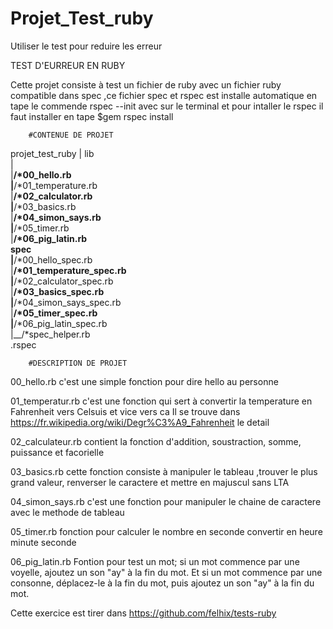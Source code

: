 # Projet_Test_ruby
Utiliser le test pour reduire les erreur


TEST D'EURREUR EN RUBY

Cette  projet consiste à test un fichier de ruby avec un fichier ruby compatible dans spec 
,ce fichier spec et rspec est installe automatique en tape le commende rspec --init avec sur le terminal et pour intaller le rspec il faut installer en tape $gem rspec install


        #CONTENUE DE PROJET
        
        
projet_test_ruby 
|
lib                                                                                                                                                         
    |                                                                                                                                                           
    |__/*00_hello.rb                                                                                                                                            
    |__/*01_temperature.rb                                                                                                                                       
    |__/*02_calculator.rb                                                                                                                                       
    |__/*03_basics.rb                                                                                                                                           
    |__/*04_simon_says.rb                                                                                                                                       
    |__/*05_timer.rb                                                                                                                                             
    |__/*06_pig_latin.rb                                                                                                                                         
spec                                                                                                                                                             
    |__/*00_hello_spec.rb                                                                                                                                       
    |__/*01_temperature_spec.rb                                                                                                                                 
    |__/*02_calculator_spec.rb                                                                                                                                   
    |__/*03_basics_spec.rb                                                                                                                                       
    |__/*04_simon_says_spec.rb                                                                                                                                   
    |__/*05_timer_spec.rb                                                                                                                                       
    |__/*06_pig_latin_spec.rb                                                                                                                                   
    |__/*spec_helper.rb                                                                                                                                         
.rspec                                                                                                                                                            

     	  
     	#DESCRIPTION DE PROJET


00_hello.rb
     c'est une simple fonction pour dire hello au personne

01_temperatur.rb
     c'est une fonction qui sert à convertir la temperature en Fahrenheit vers Celsuis et vice vers ca
     Il se trouve dans https://fr.wikipedia.org/wiki/Degr%C3%A9_Fahrenheit  le detail

02_calculateur.rb
     contient la fonction d'addition, soustraction, somme, puissance et facorielle

03_basics.rb
    cette fonction consiste à manipuler le tableau ,trouver le plus grand valeur, renverser le caractere et mettre en majuscul sans LTA

04_simon_says.rb
    c'est une fonction pour manipuler le chaine de caractere avec le methode de tableau

05_timer.rb
    fonction pour calculer le nombre en seconde convertir en heure minute seconde

06_pig_latin.rb
    Fontion pour test un mot; si un mot commence par une voyelle, ajoutez un son "ay" à la fin du mot. Et si un mot commence par une consonne, déplacez-le à la fin du mot, puis ajoutez un son "ay" à la fin du mot. 


Cette exercice est tirer dans https://github.com/felhix/tests-ruby
